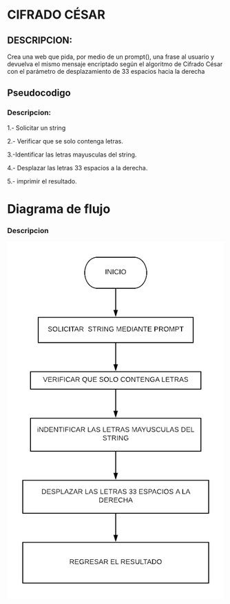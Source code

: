 # CIFRADO CÉSAR
## DESCRIPCION:

Crea una web que pida, por medio de un prompt(), una frase al usuario y devuelva el mismo mensaje encriptado según el algoritmo de Cifrado César con el parámetro de desplazamiento de 33 espacios hacia la derecha

 ## **Pseudocodigo**
### Descripcion:
1.- Solicitar un string

2.- Verificar que se solo contenga letras.

3.-Identificar las letras mayusculas del string.

4.- Desplazar las letras 33 espacios a la derecha.

5.- imprimir el resultado.

# **Diagrama de flujo**
### Descripcion

![diagrama de flujo problema Tarjeta](assets/img/diagramaenblanco.png)
